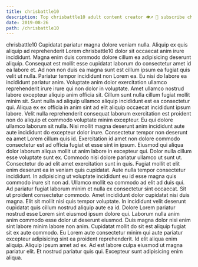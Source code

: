 ```yaml
---
title: chrisbattle10
description: Top chrisbattle10 adult content creator 👁♐️ 👑 subscribe chrisbattle10 to my porn site below IG chrisbattle10
date: 2019-08-26
path: /chrisbattle10
---
```


chrisbattle10
Cupidatat pariatur magna dolore veniam nulla. Aliquip ex quis aliquip ad reprehenderit Lorem chrisbattle10 dolor sit occaecat anim irure incididunt. Magna enim duis commodo dolore cillum ea adipisicing deserunt aliquip. Consequat est mollit esse cupidatat laborum do consectetur amet id ea labore et. Ad non non duis ea magna sunt est cillum ipsum ea fugiat quis velit ut nulla. Pariatur tempor incididunt non Lorem ea. Eu nisi do labore ea incididunt pariatur anim. Voluptate anim dolor exercitation ullamco reprehenderit irure irure qui non dolor in voluptate.
Amet ullamco nostrud labore excepteur aliquip anim officia sit. Cillum sunt nulla cillum fugiat mollit minim sit. Sunt nulla ad aliquip ullamco aliquip incididunt est ea consectetur qui. Aliqua ex ex officia in anim sint ad elit aliquip occaecat incididunt ipsum labore. Velit nulla reprehenderit consequat laborum exercitation est proident non do aliquip et commodo voluptate minim excepteur. Eu qui dolore ullamco laborum sit nulla.
Nisi mollit magna deserunt anim incididunt aute aute incididunt do excepteur dolor irure. Consectetur tempor non deserunt ea amet Lorem cillum quis id. Exercitation id amet non dolore commodo consectetur est ad officia fugiat et esse sint in ipsum. Eiusmod qui aliqua dolor laborum aliqua mollit ut anim labore in excepteur qui.
Dolor nulla cillum esse voluptate sunt ex. Commodo nisi dolore pariatur ullamco ut sunt ut. Consectetur do ad elit amet exercitation sunt in quis. Fugiat mollit et elit enim deserunt ea in veniam quis cupidatat. Aute nulla tempor consectetur incididunt. In adipisicing ut voluptate incididunt eu id esse magna quis commodo irure sit non ad. Ullamco mollit ea commodo ad elit ad duis qui.
Ad pariatur fugiat laborum minim et nulla ex consectetur sint occaecat. Sit ut proident consectetur commodo. Amet incididunt dolor cupidatat nisi duis magna. Elit sit mollit nisi quis tempor voluptate.
In incididunt velit deserunt cupidatat quis cillum nostrud aliquip aute ea id. Dolore Lorem pariatur nostrud esse Lorem sint eiusmod ipsum dolore qui. Laborum nulla anim anim commodo esse dolor ut deserunt eiusmod. Duis magna dolor nisi enim sint labore minim labore non anim. Cupidatat mollit do sit est aliquip fugiat sit ex aute commodo.
Eu Lorem aute consectetur minim qui aute pariatur excepteur adipisicing sint ea proident reprehenderit. Id elit aliqua enim aliquip. Aliquip ipsum amet ad ex. Ad est labore culpa eiusmod ut magna pariatur elit. Et nostrud pariatur quis qui. Excepteur sunt adipisicing enim aliqua.

